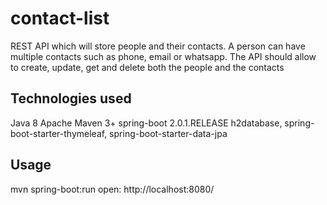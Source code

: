 # contact-list

REST API which will store people and their contacts. A person can have multiple
contacts such as phone, email or whatsapp. The API should allow to create, update, get
and delete both the people and the contacts


## Technologies used
Java 8
Apache Maven 3+
spring-boot 2.0.1.RELEASE
h2database, spring-boot-starter-thymeleaf, spring-boot-starter-data-jpa

## Usage
mvn spring-boot:run
open: http://localhost:8080/
